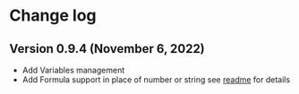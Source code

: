 
# Change log

## Version 0.9.4 (November 6, 2022)

* Add Variables management
* Add Formula support in place of number or string see [readme](./README.md) for details




